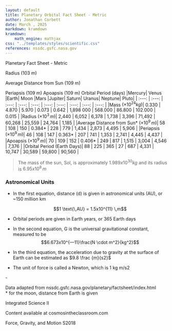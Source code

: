 ```yaml
---
layout: default
title: Planetary Orbital Fact Sheet - Metric
author: Jonathan Corbett
date: March , 2025
markdown: kramdown
kramdown:
    math_engine: mathjax
css: "../templates/styles/scientific.css"
references: nssdc.gsfc.nasa.gov
---
```



Planetary Fact Sheet \- Metric 



 

Radius (103 m) 

 Average Distance  from Sun (109 m) 

Periapsis (109 m) Apoapsis (109 m) Orbital Period (days)
|Mercury| Venus |Earth| Moon |Mars |Jupiter| Saturn| Uranus| Neptune| Pluto|
| :---: | :---: | :---: | :---: | :---: | :---: | :---: | :---: | :---: | :---: | 
|Mass $(\times 10^{24} kg)$| 0.330  | 4.870  | 5.970  | 0.073  | 0.642  | 1,898 000  | 568.000  | 86.800  | 102.000  | 0.015 |
|Radius $(\times 10^3 \, m)$| 2,440  | 6,052  | 6,378  | 1,738  | 3,396  | 71,492  | 60,268  | 25,559  | 24,764  | 1,185 |
|Average Distance from Sun* $(\times 10^9 \, m)$| 58  | 108  | 150  | 0.384\*  | 228  | 779  | 1,434  | 2,873  | 4,495  | 5,906 |
|Periapsis $(\times 10^9 \, m)$| 46  | 108  | 147  | 0.363\*  | 207  | 741  | 1,353  | 2,741  | 4,445  | 4,437 |
|Apoapsis $(\times 10^9 \, m)$| 70  | 109  | 152  | 0.406\*  | 249  | 817  | 1,515  | 3,004  | 4,546  | 7,376 |
|Orbital Period (Earth Days)| 88  | 225  | 365  | 27  | 687  | 4,331  | 10,747  | 30,589  | 59,800  | 90,560 |

>The mass of the sun, Sol, is approximately $1.989x10^{30} kg$ and its radius is $6.95x10^8 \, m$

### Astronomical Units

- In the first equation, distance (d) is given in astronomical units (AU), or \~150 million km 
  
  $$1 \text{\,AU} = 1.5x10^{11} \,m$$ 

- Orbital periods are given in Earth years, or 365 Earth days 

- In the second equation, G is the universal gravitational constant, measured to be 
  $$6.673x10^{—11}\frac{N \cdot m^2}{kg^2}$$

- In the third equation, the acceleration due to gravity at the surface of Earth can be estimated as $9.8 \frac {m}{s2}$

- The unit of force is called a Newton, which is 1 kg m/s2 

\- 

Data adapted from nssdc.gsfc.nasa.gov/planetary/factsheet/index.html   
\* for the moon, distance from Earth is given 

Integrated Science II 

Content available at cosmosintheclassroom.com 

Force, Gravity, and Motion S2018 